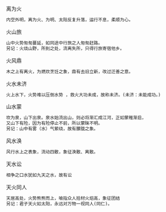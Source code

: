 离为火
```txt
内空外明，离为火、为明、太阳反复升落，运行不息，柔顺为心。
```
火山旅
```txt
山中火势匆匆蔓延，如同途中行旅之人匆匆赶路。
另记：火烧山野，所到之处，流离失所，只得行旅寄宿他乡。
```
火风鼎
```txt
木之上有离火，为燃炊烹饪之象，鼎有去旧立新，改过迁善之意。
```
火水未济
```txt
火上水下，火势难以压倒水势 ，救火大功未成，故称未济。(未济：未能成功。)
```
山水蒙
```txt
坎为泉，山下出泉。泉水始流出山，则必将渐汇成江河，正如蒙稚渐启，
又山下有险，因为有险停止不前，所以蒙昧不明。
另记：山中有雾（水）气萦绕，故有朦胧之象。
```
风水涣
```txt
风行水上之表象，流动四散，象征涣散、离散。
```
天水讼
```txt
相争之口水犹如九天之水，故有讼
```
天火同人
```txt
天居高处，火势熊熊而上，喻指众人拾材火焰高，象征团结
另记：君子天火如太阳，永远对万物一视同人(同仁)。
```
